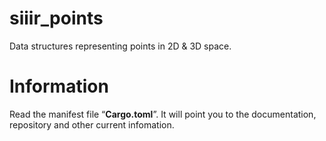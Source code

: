 # siiir_points
Data structures representing points in 2D &amp; 3D space.

# Information
Read the manifest file “**Cargo.toml**”.
It will point you to the documentation, repository and other current infomation.
